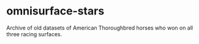 # omnisurface-stars

 Archive of old datasets of American Thoroughbred horses who won on all three racing surfaces.
